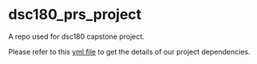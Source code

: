 # dsc180_prs_project
A repo used for dsc180 capstone project.


Please refer to this [yml file](https://github.com/Elijahzyp/dsc180_prs_project/blob/main/environment.yml) to get the details of our project dependencies. 